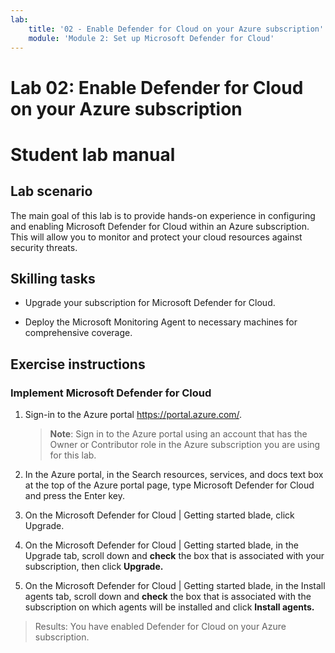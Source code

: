 ```yaml
---
lab:
    title: '02 - Enable Defender for Cloud on your Azure subscription'
    module: 'Module 2: Set up Microsoft Defender for Cloud'
---
```


# Lab 02: Enable Defender for Cloud on your Azure subscription
# Student lab manual

## Lab scenario

The main goal of this lab is to provide hands-on experience in configuring and enabling Microsoft Defender for Cloud within an Azure subscription. This will allow you to monitor and protect your cloud resources against security threats. 

## Skilling tasks

- Upgrade your subscription for Microsoft Defender for Cloud.
  
- Deploy the Microsoft Monitoring Agent to necessary machines for comprehensive coverage.

## Exercise instructions

### Implement Microsoft Defender for Cloud

1. Sign-in to the Azure portal https://portal.azure.com/.

   >**Note**: Sign in to the Azure portal using an account that has the Owner or Contributor role in the Azure subscription you are using for this lab.

2. In the Azure portal, in the Search resources, services, and docs text box at the top of the Azure portal page, type Microsoft Defender for Cloud and press the Enter key.

3. On the Microsoft Defender for Cloud | Getting started blade, click Upgrade.

4. On the Microsoft Defender for Cloud | Getting started blade, in the Upgrade tab, scroll down and **check** the box that is associated with your subscription, then click **Upgrade.**

5. On the Microsoft Defender for Cloud | Getting started blade, in the Install agents tab, scroll down and **check** the box that is associated with the subscription on which agents will be installed and click **Install agents.**

> Results: You have enabled Defender for Cloud on your Azure subscription.
